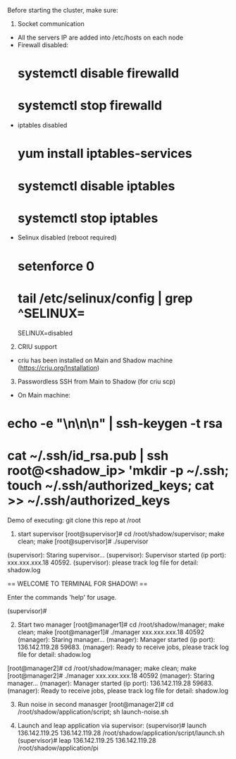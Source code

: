 Before starting the cluster, make sure:
1. Socket communication
* All the servers IP are added into /etc/hosts on each node
* Firewall disabled: 
  # systemctl disable firewalld
  # systemctl stop firewalld
* iptables disabled
  # yum install iptables-services
  # systemctl disable iptables 
  # systemctl stop iptables
* Selinux disabled (reboot required)
  # setenforce 0
  # tail /etc/selinux/config | grep ^SELINUX=
  SELINUX=disabled

2. CRIU support
* criu has been installed on Main and Shadow machine (https://criu.org/Installation)

3. Passwordless SSH from Main to Shadow (for criu scp)
*  On Main machine:
  # echo -e "\n\n\n" | ssh-keygen -t rsa
  # cat ~/.ssh/id_rsa.pub | ssh root@<shadow_ip> 'mkdir -p ~/.ssh; touch ~/.ssh/authorized_keys; cat >> ~/.ssh/authorized_keys

Demo of executing:
git clone this repo at /root

1. start supervisor
[root@supervisor]# cd /root/shadow/supervisor; make clean; make
[root@supervisor]# ./supervisor

(supervisor): Staring supervisor...
(supervisor): Supervisor started (ip port): xxx.xxx.xxx.18 40592.
(supervisor): please track log file for detail: shadow.log

== WELCOME TO TERMINAL FOR SHADOW! ==

Enter the commands 'help' for usage.

(supervisor)# 

2. Start two manager
[root@manager1]# cd /root/shadow/manager; make clean; make
[root@manager1]# ./manager xxx.xxx.xxx.18 40592
(manager): Staring manager...
(manager): Manager started (ip port): 136.142.119.28 59683.
(manager): Ready to receive jobs, please track log file for detail: shadow.log


[root@manager2]# cd /root/shadow/manager; make clean; make
[root@manager2]# ./manager xxx.xxx.xxx.18 40592
(manager): Staring manager...
(manager): Manager started (ip port): 136.142.119.28 59683.
(manager): Ready to receive jobs, please track log file for detail: shadow.log

3. Run noise in second manasger
[root@manager2]# cd /root/shadow/application/script; sh launch-noise.sh

4. Launch and leap application via supervisor:
(supervisor)# launch 136.142.119.25 136.142.119.28 /root/shadow/application/script/launch.sh
(supervisor)# leap 136.142.119.25 136.142.119.28 /root/shadow/application/pi

